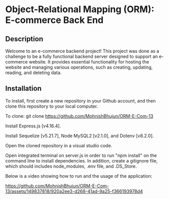 # Object-Relational Mapping (ORM): E-commerce Back End

## Description
Welcome to an e-commerce backend project! This project was done as a challenge to be a fully functional backend server designed to support an e-commerce website. It provides essential functionality for hosting the website and managing various operations, such as creating, updating, reading, and deleting data. 

## Installation
To install, first create a new repository in your Github account, and then clone this repository to your local computer.

To clone: git clone https://github.com/MohnishBhujun/ORM-E-Com-13 

Install Express.js [v4.16.4].

Install Sequelize [v5.21.7], Node MySQL2 [v2.1.0], and Dotenv [v8.2.0].

Open the cloned repository in a visual studio code.

Open integrated terminal on server.js in order to run "npm install" on the command line to install dependencies. In addition, create a gitignore file, which should includes node_modules, .env file, and .DS_Store.

Below is a video showing how to run and the usage of the application:


https://github.com/MohnishBhujun/ORM-E-Com-13/assets/149837818/920a2ee3-d268-41ad-9a25-f366193978d4

